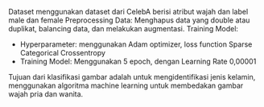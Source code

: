 Dataset menggunakan dataset dari CelebA berisi atribut wajah dan label male dan female
Preprocessing Data: Menghapus data yang double atau duplikat, balancing data, dan melakukan augmentasi.
Training Model: 
- Hyperparameter: menggunakan Adam optimizer, loss function Sparse Categorical Crossentropy
- Training Model: Menggunakan 5 epoch, dengan Learning Rate 0,00001

Tujuan dari klasifikasi gambar adalah untuk mengidentifikasi jenis kelamin, menggunakan algoritma machine learning untuk membedakan gambar wajah pria dan wanita.
